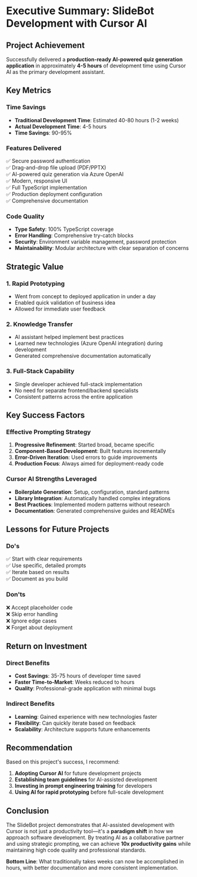 # Executive Summary: SlideBot Development with Cursor AI

## Project Achievement
Successfully delivered a **production-ready AI-powered quiz generation application** in approximately **4-5 hours** of development time using Cursor AI as the primary development assistant.

## Key Metrics

### Time Savings
- **Traditional Development Time**: Estimated 40-80 hours (1-2 weeks)
- **Actual Development Time**: 4-5 hours
- **Time Savings**: 90-95%

### Features Delivered
✅ Secure password authentication  
✅ Drag-and-drop file upload (PDF/PPTX)  
✅ AI-powered quiz generation via Azure OpenAI  
✅ Modern, responsive UI  
✅ Full TypeScript implementation  
✅ Production deployment configuration  
✅ Comprehensive documentation  

### Code Quality
- **Type Safety**: 100% TypeScript coverage
- **Error Handling**: Comprehensive try-catch blocks
- **Security**: Environment variable management, password protection
- **Maintainability**: Modular architecture with clear separation of concerns

## Strategic Value

### 1. Rapid Prototyping
- Went from concept to deployed application in under a day
- Enabled quick validation of business idea
- Allowed for immediate user feedback

### 2. Knowledge Transfer
- AI assistant helped implement best practices
- Learned new technologies (Azure OpenAI integration) during development
- Generated comprehensive documentation automatically

### 3. Full-Stack Capability
- Single developer achieved full-stack implementation
- No need for separate frontend/backend specialists
- Consistent patterns across the entire application

## Key Success Factors

### Effective Prompting Strategy
1. **Progressive Refinement**: Started broad, became specific
2. **Component-Based Development**: Built features incrementally
3. **Error-Driven Iteration**: Used errors to guide improvements
4. **Production Focus**: Always aimed for deployment-ready code

### Cursor AI Strengths Leveraged
- **Boilerplate Generation**: Setup, configuration, standard patterns
- **Library Integration**: Automatically handled complex integrations
- **Best Practices**: Implemented modern patterns without research
- **Documentation**: Generated comprehensive guides and READMEs

## Lessons for Future Projects

### Do's
✅ Start with clear requirements  
✅ Use specific, detailed prompts  
✅ Iterate based on results  
✅ Document as you build  

### Don'ts
❌ Accept placeholder code  
❌ Skip error handling  
❌ Ignore edge cases  
❌ Forget about deployment  

## Return on Investment

### Direct Benefits
- **Cost Savings**: 35-75 hours of developer time saved
- **Faster Time-to-Market**: Weeks reduced to hours
- **Quality**: Professional-grade application with minimal bugs

### Indirect Benefits
- **Learning**: Gained experience with new technologies faster
- **Flexibility**: Can quickly iterate based on feedback
- **Scalability**: Architecture supports future enhancements

## Recommendation

Based on this project's success, I recommend:

1. **Adopting Cursor AI** for future development projects
2. **Establishing team guidelines** for AI-assisted development
3. **Investing in prompt engineering training** for developers
4. **Using AI for rapid prototyping** before full-scale development

## Conclusion

The SlideBot project demonstrates that AI-assisted development with Cursor is not just a productivity tool—it's a **paradigm shift** in how we approach software development. By treating AI as a collaborative partner and using strategic prompting, we can achieve **10x productivity gains** while maintaining high code quality and professional standards.

**Bottom Line**: What traditionally takes weeks can now be accomplished in hours, with better documentation and more consistent implementation. 